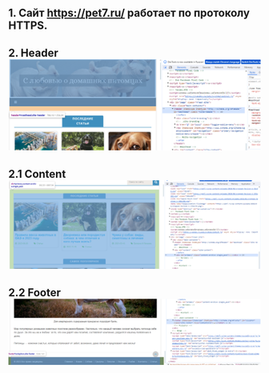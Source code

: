 ## 1.  Сайт https://pet7.ru/ работает по протоколу HTTPS.

## 2.  Header ![Alt text](image.png)
## 2.1 Content ![Alt text](image-1.png)
## 2.2 Footer ![Alt text](image-2.png)
    
